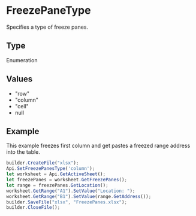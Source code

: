 # FreezePaneType

Specifies a type of freeze panes.

## Type

Enumeration

## Values

- "row"
- "column"
- "cell"
- null


## Example

This example freezes first column and get pastes a freezed range address into the table.

```javascript editor-
builder.CreateFile("xlsx");
Api.SetFreezePanesType('column');
let worksheet = Api.GetActiveSheet();
let freezePanes = worksheet.GetFreezePanes();
let range = freezePanes.GetLocation();
worksheet.GetRange("A1").SetValue("Location: ");
worksheet.GetRange("B1").SetValue(range.GetAddress());
builder.SaveFile("xlsx", "FreezePanes.xlsx");
builder.CloseFile();
```
